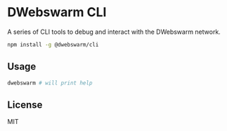 # DWebswarm CLI

A series of CLI tools to debug and interact with the DWebswarm network.

```sh
npm install -g @dwebswarm/cli
```

## Usage

```sh
dwebswarm # will print help
```

## License

MIT
